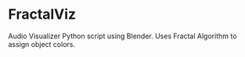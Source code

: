 # FractalViz

Audio Visualizer Python script using Blender.
Uses Fractal Algorithm to assign object colors.